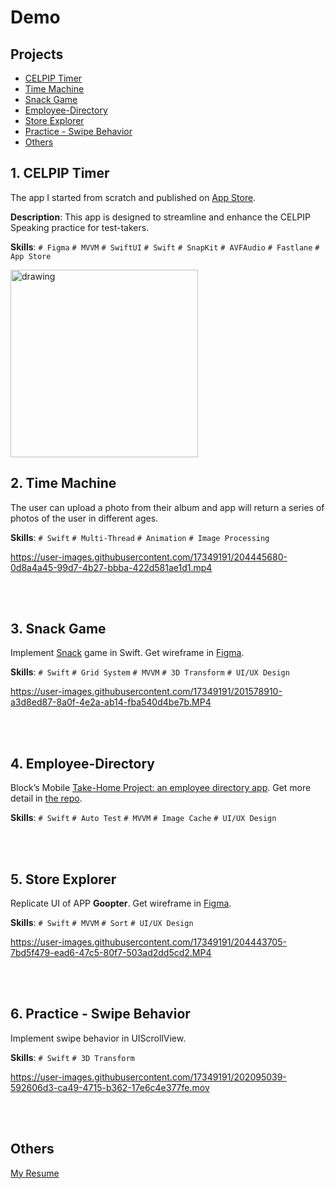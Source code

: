 # Demo

## Projects
- [CELPIP Timer](#1-celpip-timer)
- [Time Machine](#2-time-machine)
- [Snack Game](#3-snack-game)
- [Employee-Directory](#4-employee-directory)
- [Store Explorer](#5-store-explorer)
- [Practice - Swipe Behavior](#6-practice---swipe-behavior)
- [Others](#others)

## 1. CELPIP Timer
The app I started from scratch and published on [App Store](https://apps.apple.com/ca/app/celpip-timer/id6740115229).<br>

  **Description**: This app is designed to streamline and enhance the CELPIP Speaking practice for test-takers.
  
  **Skills**: `# Figma` `# MVVM` `# SwiftUI` `# Swift` `# SnapKit` `# AVFAudio` `# Fastlane` `# App Store`

<img src="https://github.com/user-attachments/assets/345e7262-a3aa-408c-b559-3ff23f57bd68" alt="drawing" width="300"/>

<br>
<be>

## 2. Time Machine
The user can upload a photo from their album and app will return a series of photos of the user in different ages.<br>

**Skills**: `# Swift` `# Multi-Thread` `# Animation` `# Image Processing`

https://user-images.githubusercontent.com/17349191/204445680-0d8a4a45-99d7-4b27-bbba-422d581ae1d1.mp4

<br>
<br>

## 3. Snack Game
Implement [Snack](https://en.wikipedia.org/wiki/Snake_(video_game_genre)) game in Swift. Get wireframe in [Figma](https://www.figma.com/file/7e9DoznfxOaWF6v3wgppah/Snake-Game?node-id=0%3A1&t=JPYyliBkOMv9jGSG-1).<br>

**Skills**: `# Swift` `# Grid System` `# MVVM` `# 3D Transform` `# UI/UX Design` 

https://user-images.githubusercontent.com/17349191/201578910-a3d8ed87-8a0f-4e2a-ab14-fba540d4be7b.MP4

<br>
<br>

## 4. Employee-Directory
Block’s Mobile [Take-Home Project: an employee directory app](https://square.github.io/microsite/mobile-interview-project/#hello). Get more detail in [the repo](https://github.com/garyhsu123/Employee-Directory/blob/main/README.md).

**Skills**: `# Swift` `# Auto Test` `# MVVM` `# Image Cache` `# UI/UX Design` 

<br>
<br>

## 5. Store Explorer
Replicate UI of APP **Goopter**. Get wireframe in [Figma](https://www.figma.com/file/omodCZvVv8M8imzyvsC5aO/Replicate-UI-(Goopter)?node-id=0%3A1&t=JI31XjPFsmAcwuLm-1).

**Skills**: `# Swift` `# MVVM` `# Sort` `# UI/UX Design` 

https://user-images.githubusercontent.com/17349191/204443705-7bd5f479-ead6-47c5-80f7-503ad2dd5cd2.MP4

<br>
<br>

## 6. Practice - Swipe Behavior
Implement swipe behavior in UIScrollView.

**Skills**: `# Swift` `# 3D Transform`

https://user-images.githubusercontent.com/17349191/202095039-592606d3-ca49-4715-b362-17e6c4e377fe.mov

<br>
<br>

## Others
[My Resume](https://www.cakeresume.com/me/garyhsu123/portfolios)

